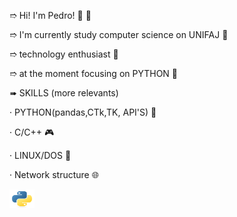 ➱ Hi! I'm Pedro! 🚀 🐉

➱ I'm currently study computer science on UNIFAJ 🏁

➱ technology enthusiast 📡

➱ at the moment focusing on PYTHON 🐍

➠ SKILLS (more relevants)

· PYTHON(pandas,CTk,TK, API'S) 🐍

· C/C++ 🎮

· LINUX/DOS 🐧

· Network structure 🌐

  <img align="center" alt="Rafa-Python" height="30" width="40" src="https://raw.githubusercontent.com/devicons/devicon/master/icons/python/python-original.svg">
  


